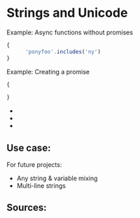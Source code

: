 # Strings and Unicode





Example: Async functions without promises

```javascript
{
      'ponyfoo'.includes('ny')
}
```
        

Example: Creating a promise

```javascript
{
   
}
```

- 
- 
- 



## Use case: 

For future projects:

- Any string & variable mixing
- Multi-line strings

## Sources: